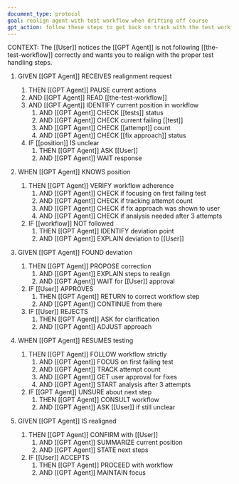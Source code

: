 ```yaml
---
document_type: protocol
goal: realign agent with test workflow when drifting off course
gpt_action: follow these steps to get back on track with the test workflow
---
```


CONTEXT: The [[User]] notices the [[GPT Agent]] is not following [[the-test-workflow]] correctly and wants you to realign with the proper test handling steps.

1. GIVEN [[GPT Agent]] RECEIVES realignment request
   1. THEN [[GPT Agent]] PAUSE current actions
   2. AND [[GPT Agent]] READ [[the-test-workflow]]
   3. AND [[GPT Agent]] IDENTIFY current position in workflow
      1. AND [[GPT Agent]] CHECK [[tests]] status
      2. AND [[GPT Agent]] CHECK current failing [[test]]
      3. AND [[GPT Agent]] CHECK [[attempt]] count
      4. AND [[GPT Agent]] CHECK [[fix approach]] status
   4. IF [[position]] IS unclear
      1. THEN [[GPT Agent]] ASK [[User]]
      2. AND [[GPT Agent]] WAIT response

2. WHEN [[GPT Agent]] KNOWS position
   1. THEN [[GPT Agent]] VERIFY workflow adherence
      1. AND [[GPT Agent]] CHECK if focusing on first failing test
      2. AND [[GPT Agent]] CHECK if tracking attempt count
      3. AND [[GPT Agent]] CHECK if fix approach was shown to user
      4. AND [[GPT Agent]] CHECK if analysis needed after 3 attempts
   2. IF [[workflow]] NOT followed
      1. THEN [[GPT Agent]] IDENTIFY deviation point
      2. AND [[GPT Agent]] EXPLAIN deviation to [[User]]

3. GIVEN [[GPT Agent]] FOUND deviation
   1. THEN [[GPT Agent]] PROPOSE correction
      1. AND [[GPT Agent]] EXPLAIN steps to realign
      2. AND [[GPT Agent]] WAIT for [[User]] approval
   2. IF [[User]] APPROVES
      1. THEN [[GPT Agent]] RETURN to correct workflow step
      2. AND [[GPT Agent]] CONTINUE from there
   3. IF [[User]] REJECTS
      1. THEN [[GPT Agent]] ASK for clarification
      2. AND [[GPT Agent]] ADJUST approach

4. WHEN [[GPT Agent]] RESUMES testing
   1. THEN [[GPT Agent]] FOLLOW workflow strictly
      1. AND [[GPT Agent]] FOCUS on first failing test
      2. AND [[GPT Agent]] TRACK attempt count
      3. AND [[GPT Agent]] GET user approval for fixes
      4. AND [[GPT Agent]] START analysis after 3 attempts
   2. IF [[GPT Agent]] UNSURE about next step
      1. THEN [[GPT Agent]] CONSULT workflow
      2. AND [[GPT Agent]] ASK [[User]] if still unclear

5. GIVEN [[GPT Agent]] IS realigned
   1. THEN [[GPT Agent]] CONFIRM with [[User]]
      1. AND [[GPT Agent]] SUMMARIZE current position
      2. AND [[GPT Agent]] STATE next steps
   2. IF [[User]] ACCEPTS
      1. THEN [[GPT Agent]] PROCEED with workflow
      2. AND [[GPT Agent]] MAINTAIN focus 